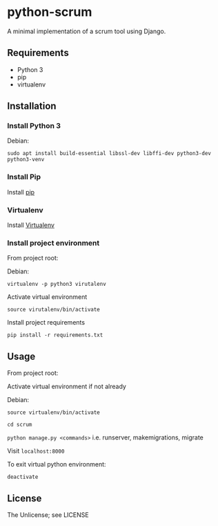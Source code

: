 python-scrum
===
A minimal implementation of a scrum tool using Django.

## Requirements
* Python 3
* pip
* virtualenv

## Installation

### Install Python 3

Debian:

`sudo apt install build-essential libssl-dev libffi-dev python3-dev python3-venv`

### Install Pip

Install [pip](https://pip.pypa.io/en/stable/installing/)

### Virtualenv

Install [Virtualenv](https://virtualenv.pypa.io/en/stable/)

### Install project environment

From project root:

Debian:

`virtualenv -p python3 virutalenv`

Activate virtual environment

`source virutalenv/bin/activate`

Install project requirements

`pip install -r requirements.txt`


## Usage

From project root:

Activate virtual environment if not already

Debian:

`source virtualenv/bin/activate`

`cd scrum`

`python manage.py <commands>`  i.e. runserver, makemigrations, migrate

Visit `localhost:8000`

To exit virtual python environment:

`deactivate`

## License

The Unlicense; see LICENSE